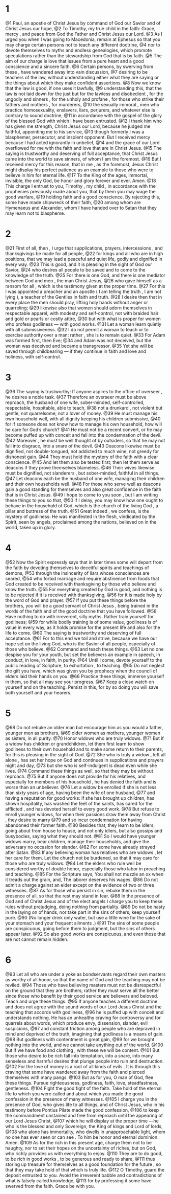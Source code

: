 # 1
@1 Paul, an apostle of Christ Jesus by command of God our Savior and of Christ Jesus our hope,
@2 To Timothy, my true child in the faith: Grace, mercy , and peace from God the Father and Christ Jesus our Lord.
@3 As I urged you when I was going to Macedonia, remain at Ephesus so that you may charge certain persons not to teach any different doctrine,
@4 nor to devote themselves to myths and endless genealogies, which promote speculations rather than the stewardship from God that is by faith.
@5 The aim of our charge is love that issues from a pure heart and a good conscience and a sincere faith.
@6 Certain persons, by swerving from these , have wandered away into vain discussion,
@7 desiring to be teachers of the law, without understanding either what they are saying or the things about which they make confident assertions.
@8 Now we know that the law is good, if one uses it lawfully,
@9 understanding this, that the law is not laid down for the just but for the lawless and disobedient , for the ungodly and sinners , for the unholy and profane , for those who strike their fathers and mothers , for murderers,
@10 the sexually immoral , men who practice homosexuality, enslavers, liars, perjurers, and whatever else is contrary to sound doctrine,
@11 in accordance with the gospel of the glory of the blessed God with which I have been entrusted.
@12 I thank him who has given me strength, Christ Jesus our Lord, because he judged me faithful, appointing me to his service,
@13 though formerly I was a blasphemer, persecutor, and insolent opponent. But I received mercy because I had acted ignorantly in unbelief,
@14 and the grace of our Lord overflowed for me with the faith and love that are in Christ Jesus.
@15 The saying is trustworthy and deserving of full acceptance, that Christ Jesus came into the world to save sinners, of whom I am the foremost.
@16 But I received mercy for this reason, that in me , as the foremost, Jesus Christ might display his perfect patience as an example to those who were to believe in him for eternal life.
@17 To the King of the ages, immortal, invisible, the only God, be honor and glory forever and ever. Amen.
@18 This charge I entrust to you, Timothy , my child , in accordance with the prophecies previously made about you, that by them you may wage the good warfare,
@19 holding faith and a good conscience. By rejecting this, some have made shipwreck of their faith,
@20 among whom are Hymenaeus and Alexander, whom I have handed over to Satan that they may learn not to blaspheme.

# 2
@21 First of all, then , I urge that supplications, prayers, intercessions , and thanksgivings be made for all people,
@22 for kings and all who are in high positions, that we may lead a peaceful and quiet life, godly and dignified in every way.
@23 This is good, and it is pleasing in the sight of God our Savior,
@24 who desires all people to be saved and to come to the knowledge of the truth.
@25 For there is one God, and there is one mediator between God and men , the man Christ Jesus,
@26 who gave himself as a ransom for all , which is the testimony given at the proper time.
@27 For this I was appointed a preacher and an apostle ( I am telling the truth , I am not lying ), a teacher of the Gentiles in faith and truth.
@28 I desire then that in every place the men should pray, lifting holy hands without anger or quarreling;
@29 likewise also that women should adorn themselves in respectable apparel, with modesty and self-control, not with braided hair and gold or pearls or costly attire,
@30 but with what is proper for women who profess godliness — with good works.
@31 Let a woman learn quietly with all submissiveness.
@32 I do not permit a woman to teach or to exercise authority over a man; rather , she is to remain quiet.
@33 For Adam was formed first, then Eve;
@34 and Adam was not deceived, but the woman was deceived and became a transgressor.
@35 Yet she will be saved through childbearing — if they continue in faith and love and holiness, with self-control.

# 3
@36 The saying is trustworthy: If anyone aspires to the office of overseer , he desires a noble task.
@37 Therefore an overseer must be above reproach, the husband of one wife, sober-minded, self-controlled, respectable, hospitable, able to teach,
@38 not a drunkard , not violent but gentle, not quarrelsome, not a lover of money.
@39 He must manage his own household well, with all dignity keeping his children submissive,
@40 for if someone does not know how to manage his own household, how will he care for God’s church?
@41 He must not be a recent convert, or he may become puffed up with conceit and fall into the condemnation of the devil.
@42 Moreover , he must be well thought of by outsiders, so that he may not fall into disgrace, into a snare of the devil.
@43 Deacons likewise must be dignified, not double-tongued, not addicted to much wine, not greedy for dishonest gain.
@44 They must hold the mystery of the faith with a clear conscience.
@45 And let them also be tested first; then let them serve as deacons if they prove themselves blameless.
@46 Their wives likewise must be dignified, not slanderers , but sober-minded, faithful in all things.
@47 Let deacons each be the husband of one wife, managing their children and their own households well.
@48 For those who serve well as deacons gain a good standing for themselves and also great confidence in the faith that is in Christ Jesus.
@49 I hope to come to you soon , but I am writing these things to you so that,
@50 if I delay, you may know how one ought to behave in the household of God, which is the church of the living God , a pillar and buttress of the truth.
@51 Great indeed , we confess, is the mystery of godliness: He was manifested in the flesh, vindicated by the Spirit, seen by angels, proclaimed among the nations, believed on in the world, taken up in glory.

# 4
@52 Now the Spirit expressly says that in later times some will depart from the faith by devoting themselves to deceitful spirits and teachings of demons,
@53 through the insincerity of liars whose consciences are seared,
@54 who forbid marriage and require abstinence from foods that God created to be received with thanksgiving by those who believe and know the truth.
@55 For everything created by God is good, and nothing is to be rejected if it is received with thanksgiving,
@56 for it is made holy by the word of God and prayer.
@57 If you put these things before the brothers, you will be a good servant of Christ Jesus , being trained in the words of the faith and of the good doctrine that you have followed.
@58 Have nothing to do with irreverent, silly myths. Rather train yourself for godliness;
@59 for while bodily training is of some value, godliness is of value in every way, as it holds promise for the present life and also for the life to come.
@60 The saying is trustworthy and deserving of full acceptance.
@61 For to this end we toil and strive, because we have our hope set on the living God, who is the Savior of all people, especially of those who believe.
@62 Command and teach these things.
@63 Let no one despise you for your youth, but set the believers an example in speech, in conduct, in love, in faith, in purity.
@64 Until I come, devote yourself to the public reading of Scripture, to exhortation , to teaching.
@65 Do not neglect the gift you have, which was given you by prophecy when the council of elders laid their hands on you.
@66 Practice these things, immerse yourself in them, so that all may see your progress.
@67 Keep a close watch on yourself and on the teaching. Persist in this, for by so doing you will save both yourself and your hearers.

# 5
@68 Do not rebuke an older man but encourage him as you would a father, younger men as brothers,
@69 older women as mothers, younger women as sisters, in all purity.
@70 Honor widows who are truly widows.
@71 But if a widow has children or grandchildren, let them first learn to show godliness to their own household and to make some return to their parents, for this is pleasing in the sight of God.
@72 She who is truly a widow , left all alone , has set her hope on God and continues in supplications and prayers night and day,
@73 but she who is self-indulgent is dead even while she lives.
@74 Command these things as well, so that they may be without reproach.
@75 But if anyone does not provide for his relatives, and especially for members of his household , he has denied the faith and is worse than an unbeliever.
@76 Let a widow be enrolled if she is not less than sixty years of age, having been the wife of one husband,
@77 and having a reputation for good works: if she has brought up children, has shown hospitality, has washed the feet of the saints, has cared for the afflicted , and has devoted herself to every good work.
@78 But refuse to enroll younger widows, for when their passions draw them away from Christ , they desire to marry
@79 and so incur condemnation for having abandoned their former faith.
@80 Besides that, they learn to be idlers, going about from house to house, and not only idlers, but also gossips and busybodies, saying what they should not.
@81 So I would have younger widows marry, bear children, manage their households, and give the adversary no occasion for slander.
@82 For some have already strayed after Satan.
@83 If any believing woman has relatives who are widows , let her care for them. Let the church not be burdened, so that it may care for those who are truly widows.
@84 Let the elders who rule well be considered worthy of double honor, especially those who labor in preaching and teaching.
@85 For the Scripture says, You shall not muzzle an ox when it treads out the grain, and, The laborer deserves his wages.
@86 Do not admit a charge against an elder except on the evidence of two or three witnesses.
@87 As for those who persist in sin, rebuke them in the presence of all, so that the rest may stand in fear.
@88 In the presence of God and of Christ Jesus and of the elect angels I charge you to keep these rules without prejudging, doing nothing from partiality.
@89 Do not be hasty in the laying on of hands, nor take part in the sins of others; keep yourself pure.
@90 (No longer drink only water, but use a little wine for the sake of your stomach and your frequent ailments .)
@91 The sins of some people are conspicuous, going before them to judgment, but the sins of others appear later.
@92 So also good works are conspicuous, and even those that are not cannot remain hidden.

# 6
@93 Let all who are under a yoke as bondservants regard their own masters as worthy of all honor, so that the name of God and the teaching may not be reviled.
@94 Those who have believing masters must not be disrespectful on the ground that they are brothers; rather they must serve all the better since those who benefit by their good service are believers and beloved. Teach and urge these things.
@95 If anyone teaches a different doctrine and does not agree with the sound words of our Lord Jesus Christ and the teaching that accords with godliness,
@96 he is puffed up with conceit and understands nothing. He has an unhealthy craving for controversy and for quarrels about words, which produce envy, dissension, slander, evil suspicions,
@97 and constant friction among people who are depraved in mind and deprived of the truth, imagining that godliness is a means of gain.
@98 But godliness with contentment is great gain,
@99 for we brought nothing into the world, and we cannot take anything out of the world.
@100 But if we have food and clothing , with these we will be content.
@101 But those who desire to be rich fall into temptation, into a snare, into many senseless and harmful desires that plunge people into ruin and destruction.
@102 For the love of money is a root of all kinds of evils . It is through this craving that some have wandered away from the faith and pierced themselves with many pangs.
@103 But as for you, O man of God, flee these things. Pursue righteousness, godliness, faith, love, steadfastness, gentleness.
@104 Fight the good fight of the faith. Take hold of the eternal life to which you were called and about which you made the good confession in the presence of many witnesses.
@105 I charge you in the presence of God, who gives life to all things, and of Christ Jesus, who in his testimony before Pontius Pilate made the good confession,
@106 to keep the commandment unstained and free from reproach until the appearing of our Lord Jesus Christ,
@107 which he will display at the proper time —he who is the blessed and only Sovereign, the King of kings and Lord of lords,
@108 who alone has immortality, who dwells in unapproachable light, whom no one has ever seen or can see . To him be honor and eternal dominion. Amen.
@109 As for the rich in this present age, charge them not to be haughty, nor to set their hopes on the uncertainty of riches, but on God, who richly provides us with everything to enjoy.
@110 They are to do good, to be rich in good works , to be generous and ready to share,
@111 thus storing up treasure for themselves as a good foundation for the future , so that they may take hold of that which is truly life.
@112 O Timothy, guard the deposit entrusted to you. Avoid the irreverent babble and contradictions of what is falsely called knowledge,
@113 for by professing it some have swerved from the faith. Grace be with you.

